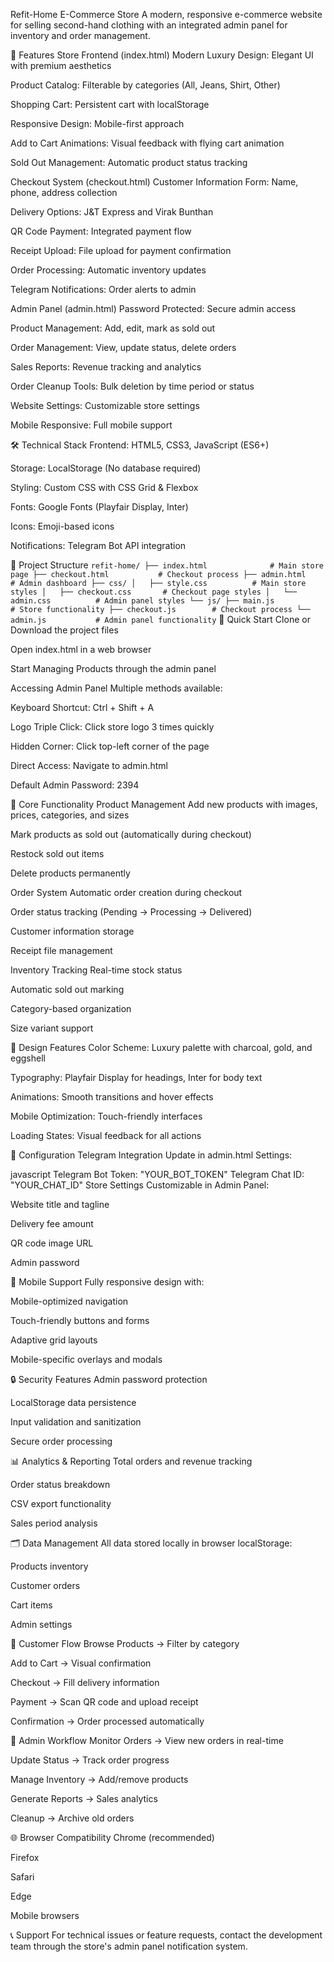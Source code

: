Refit-Home E-Commerce Store
A modern, responsive e-commerce website for selling second-hand clothing with an integrated admin panel for inventory and order management.

🌟 Features
Store Frontend (index.html)
Modern Luxury Design: Elegant UI with premium aesthetics

Product Catalog: Filterable by categories (All, Jeans, Shirt, Other)

Shopping Cart: Persistent cart with localStorage

Responsive Design: Mobile-first approach

Add to Cart Animations: Visual feedback with flying cart animation

Sold Out Management: Automatic product status tracking

Checkout System (checkout.html)
Customer Information Form: Name, phone, address collection

Delivery Options: J&T Express and Virak Bunthan

QR Code Payment: Integrated payment flow

Receipt Upload: File upload for payment confirmation

Order Processing: Automatic inventory updates

Telegram Notifications: Order alerts to admin

Admin Panel (admin.html)
Password Protected: Secure admin access

Product Management: Add, edit, mark as sold out

Order Management: View, update status, delete orders

Sales Reports: Revenue tracking and analytics

Order Cleanup Tools: Bulk deletion by time period or status

Website Settings: Customizable store settings

Mobile Responsive: Full mobile support

🛠 Technical Stack
Frontend: HTML5, CSS3, JavaScript (ES6+)

Storage: LocalStorage (No database required)

Styling: Custom CSS with CSS Grid & Flexbox

Fonts: Google Fonts (Playfair Display, Inter)

Icons: Emoji-based icons

Notifications: Telegram Bot API integration

📁 Project Structure
`
refit-home/
├── index.html              # Main store page
├── checkout.html           # Checkout process
├── admin.html             # Admin dashboard
├── css/
│   ├── style.css          # Main store styles
│   ├── checkout.css       # Checkout page styles
│   └── admin.css          # Admin panel styles
└── js/
    ├── main.js            # Store functionality
    ├── checkout.js        # Checkout process
    └── admin.js           # Admin panel functionality
`
🚀 Quick Start
Clone or Download the project files

Open index.html in a web browser

Start Managing Products through the admin panel

Accessing Admin Panel
Multiple methods available:

Keyboard Shortcut: Ctrl + Shift + A

Logo Triple Click: Click store logo 3 times quickly

Hidden Corner: Click top-left corner of the page

Direct Access: Navigate to admin.html

Default Admin Password: 2394

💼 Core Functionality
Product Management
Add new products with images, prices, categories, and sizes

Mark products as sold out (automatically during checkout)

Restock sold out items

Delete products permanently

Order System
Automatic order creation during checkout

Order status tracking (Pending → Processing → Delivered)

Customer information storage

Receipt file management

Inventory Tracking
Real-time stock status

Automatic sold out marking

Category-based organization

Size variant support

🎨 Design Features
Color Scheme: Luxury palette with charcoal, gold, and eggshell

Typography: Playfair Display for headings, Inter for body text

Animations: Smooth transitions and hover effects

Mobile Optimization: Touch-friendly interfaces

Loading States: Visual feedback for all actions

🔧 Configuration
Telegram Integration
Update in admin.html Settings:

javascript
Telegram Bot Token: "YOUR_BOT_TOKEN"
Telegram Chat ID: "YOUR_CHAT_ID"
Store Settings
Customizable in Admin Panel:

Website title and tagline

Delivery fee amount

QR code image URL

Admin password

📱 Mobile Support
Fully responsive design with:

Mobile-optimized navigation

Touch-friendly buttons and forms

Adaptive grid layouts

Mobile-specific overlays and modals

🔒 Security Features
Admin password protection

LocalStorage data persistence

Input validation and sanitization

Secure order processing

📊 Analytics & Reporting
Total orders and revenue tracking

Order status breakdown

CSV export functionality

Sales period analysis

🗂 Data Management
All data stored locally in browser localStorage:

Products inventory

Customer orders

Cart items

Admin settings

🛒 Customer Flow
Browse Products → Filter by category

Add to Cart → Visual confirmation

Checkout → Fill delivery information

Payment → Scan QR code and upload receipt

Confirmation → Order processed automatically

🎯 Admin Workflow
Monitor Orders → View new orders in real-time

Update Status → Track order progress

Manage Inventory → Add/remove products

Generate Reports → Sales analytics

Cleanup → Archive old orders

🌐 Browser Compatibility
Chrome (recommended)

Firefox

Safari

Edge

Mobile browsers

📞 Support
For technical issues or feature requests, contact the development team through the store's admin panel notification system.
